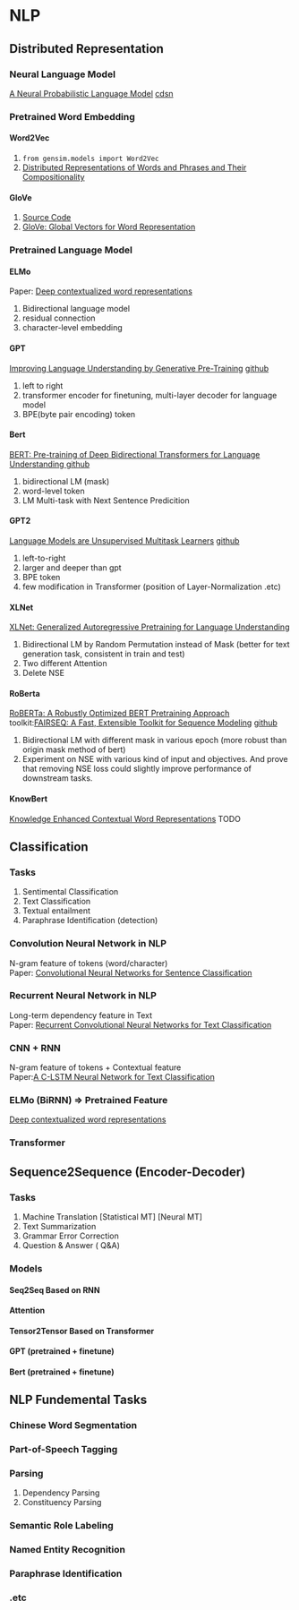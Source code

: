 # NLP
## Distributed Representation
### Neural Language Model
[A Neural Probabilistic Language Model](http://www.jmlr.org/papers/volume3/bengio03a/bengio03a.pdf)
[cdsn](https://blog.csdn.net/u014568072/article/details/78557837)
### Pretrained Word Embedding
#### Word2Vec
1. `from gensim.models import Word2Vec` <br>
2. [Distributed Representations of Words and Phrases and Their Compositionality](http://papers.nips.cc/paper/5021-distributed-representations-of-words-and-phrases-and-their-compositionality.pdf)

#### GloVe
1. [Source Code](https://github.com/stanfordnlp/GloVe)
2. [GloVe: Global Vectors for Word Representation](https://nlp.stanford.edu/pubs/glove.pdf)

### Pretrained Language Model
#### ELMo
Paper: [Deep contextualized word representations](https://arxiv.org/pdf/1802.05365.pdf)<br>

1. Bidirectional language model
2. residual connection
3. character-level embedding


#### GPT
[Improving Language Understanding
by Generative Pre-Training](https://s3-us-west-2.amazonaws.com/openai-assets/research-covers/language-unsupervised/language_understanding_paper.pdf)
[github](https://github.com/huggingface/pytorch-openai-transformer-lm)
1. left to right
2. transformer encoder for finetuning, multi-layer decoder for language model
3. BPE(byte pair encoding) token

#### Bert
[BERT: Pre-training of Deep Bidirectional Transformers for Language Understanding
](https://arxiv.org/pdf/1810.04805.pdf)
[github](https://github.com/google-research/bert)
1. bidirectional LM (mask)
2. word-level token
3. LM Multi-task with Next Sentence Predicition

#### GPT2
[Language Models are Unsupervised Multitask Learners](https://d4mucfpksywv.cloudfront.net/better-language-models/language-models.pdf)
[github](https://github.com/openai/gpt-2)
1. left-to-right
2. larger and deeper than gpt
3. BPE token
4. few modification in Transformer (position of Layer-Normalization .etc)

#### XLNet
[XLNet: Generalized Autoregressive Pretraining for Language Understanding
](https://arxiv.org/abs/1906.08237)
1. Bidirectional LM by Random Permutation instead of Mask (better for text generation task, consistent in train and test)
2. Two different Attention
3. Delete NSE

#### RoBerta
[RoBERTa: A Robustly Optimized BERT Pretraining Approach](https://arxiv.org/pdf/1907.11692.pdf)<br>
toolkit:[FAIRSEQ: A Fast, Extensible Toolkit for Sequence Modeling](https://arxiv.org/pdf/1904.01038.pdf)
[github](https://github.com/pytorch/fairseq)
1. Bidirectional LM with different mask in various epoch (more robust than origin mask method of bert)
2. Experiment on NSE with various kind of input and objectives. And prove that removing NSE loss could slightly improve performance of downstream tasks.


#### KnowBert
[Knowledge Enhanced Contextual Word Representations](https://arxiv.org/pdf/1909.04164.pdf)
TODO

## Classification
### Tasks
1. Sentimental Classification
2. Text Classification
3. Textual entailment
4. Paraphrase Identification (detection)

### Convolution Neural Network in NLP
N-gram feature of tokens (word/character)<br>
Paper: [Convolutional Neural Networks for Sentence Classification](https://arxiv.org/pdf/1408.5882.pdf)

### Recurrent Neural Network in NLP
Long-term dependency feature in Text <br>
Paper: [Recurrent Convolutional Neural Networks for Text Classification](https://www.aaai.org/ocs/index.php/AAAI/AAAI15/paper/view/9745/9552)

### CNN + RNN
N-gram feature of tokens + Contextual feature <br>
Paper:[A C-LSTM Neural Network for Text Classification](https://arxiv.org/pdf/1511.08630.pdf)

### ELMo (BiRNN) => Pretrained Feature
[Deep contextualized word representations](https://arxiv.org/abs/1802.05365)

### Transformer


## Sequence2Sequence (Encoder-Decoder)
### Tasks
1. Machine Translation
[Statistical MT]
[Neural MT]
2. Text Summarization
3.  Grammar Error Correction
4. Question & Answer ( Q&A)

### Models
#### Seq2Seq Based on RNN
#### Attention
#### Tensor2Tensor Based on Transformer
#### GPT (pretrained + finetune)
#### Bert (pretrained + finetune)


## NLP Fundemental Tasks
### Chinese Word Segmentation
### Part-of-Speech Tagging
### Parsing
1. Dependency Parsing
2. Constituency Parsing

### Semantic Role Labeling
### Named Entity Recognition
### Paraphrase Identification
### .etc
